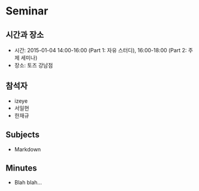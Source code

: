 Seminar
=======

시간과 장소
-----------
* 시간: 2015-01-04 14:00-16:00 (Part 1: 자유 스터디), 16:00-18:00 (Part 2: 주제 세미나)
* 장소: 토즈 강남점

참석자
------
* izeye
* 서일현
* 한재규

Subjects
--------
* Markdown

Minutes
-------
* Blah blah...

